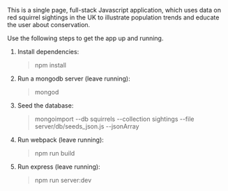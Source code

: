 This is a single page, full-stack Javascript application, which uses data on red squirrel sightings in the UK to illustrate population trends and educate the user about conservation.

Use the following steps to get the app up and running.

1. Install dependencies:

   >npm install

2. Run a mongodb server (leave running):

   >mongod

3. Seed the database:

   >mongoimport --db squirrels --collection sightings --file server/db/seeds_json.js --jsonArray

4. Run webpack (leave running):

   >npm run build

5. Run express (leave running):

   >npm run server:dev
